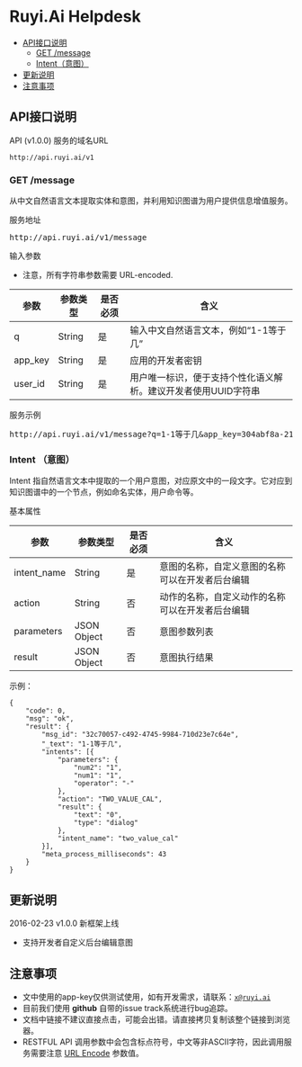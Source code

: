# Ruyi.Ai Helpdesk

* [API接口说明](#api接口说明)
  * [GET /message](#get-message)
  * [Intent（意图）](#intent-意图)
* [更新说明](#更新说明)
* [注意事项](#注意事项)

## API接口说明

API (v1.0.0) 服务的域名URL
````
http://api.ruyi.ai/v1
````

### GET /message
从中文自然语言文本提取实体和意图，并利用知识图谱为用户提供信息增值服务。

服务地址
<pre>
http://api.ruyi.ai/v1/message
</pre>

输入参数

 * 注意，所有字符串参数需要 URL-encoded.

<table  class="table-responsive">
  <thead>
    <tr>
      <th>参数</th>
      <th>参数类型</th>
      <th>是否必须</th>
      <th>含义</th>
    </tr>
  </thead>
  <tbody>
   <tr>
    <td>q</td>
    <td>String</td>
    <td>是</td>
    <td>输入中文自然语言文本，例如“1-1等于几”</td>
   </tr>
    <tr>
    <td>app_key</td>
    <td>String</td>
    <td>是</td>
    <td>应用的开发者密钥</td>
   </tr>
   <tr>
    <td>user_id</td>
    <td>String</td>
    <td>是</td>
    <td>用户唯一标识，便于支持个性化语义解析。建议开发者使用UUID字符串</td>
   </tr>
  </tbody>
</table>


服务示例

<pre>
http://api.ruyi.ai/v1/message?q=1-1等于几&app_key=304abf8a-2172-42e0-8e1f-c185c990bf5e&user_id=123456
</pre>



### Intent （意图）
Intent 指自然语言文本中提取的一个用户意图，对应原文中的一段文字。它对应到知识图谱中的一个节点，例如命名实体，用户命令等。


基本属性
<table  class="table-responsive">
  <thead>
    <tr>
      <th>参数</th>
      <th>参数类型</th>
      <th>是否必须</th>
      <th>含义</th>
    </tr>
  </thead>
  <tbody>

  <tr>
   <td>intent_name</td>
   <td>String</td>
   <td>是</td>
   <td>意图的名称，自定义意图的名称可以在开发者后台编辑</td>
  </tr>
   <tr>
    <td>action</td>
    <td>String</td>
    <td>否</td>
    <td>动作的名称，自定义动作的名称可以在开发者后台编辑</td>
   </tr>
   <tr>
    <td>parameters</td>
    <td>JSON Object</td>
    <td>否</td>
    <td>意图参数列表</td>
   </tr>
   <tr>
    <td>result</td>
    <td>JSON Object</td>
    <td>否</td>
    <td>意图执行结果</td>
   </tr>
  </tbody>
</table>

示例：

    {
		"code": 0,
		"msg": "ok",
		"result": {
			"msg_id": "32c70057-c492-4745-9984-710d23e7c64e",
			"_text": "1-1等于几",
			"intents": [{
				"parameters": {
					"num2": "1",
					"num1": "1",
					"operator": "-"
				},
				"action": "TWO_VALUE_CAL",
				"result": {
					"text": "0",
					"type": "dialog"
				},
				"intent_name": "two_value_cal"
			}],
			"meta_process_milliseconds": 43
		}
    }


## 更新说明
2016-02-23 v1.0.0 新框架上线
 * 支持开发者自定义后台编辑意图

## 注意事项
 * 文中使用的app-key仅供测试使用，如有开发需求，请联系：<code>x@ruyi.ai</code>
 * 目前我们使用 **github** 自带的issue track系统进行bug追踪。
 * 文档中链接不建议直接点击，可能会出错。请直接拷贝复制该整个链接到浏览器。
 * RESTFUL API 调用参数中会包含标点符号，中文等非ASCII字符，因此调用服务需要注意 <a href="http://baike.baidu.com/view/1197115.htm">URL Encode</a> 参数值。
